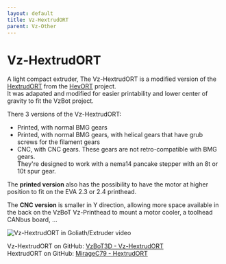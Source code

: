 ```yaml
---
layout: default
title: Vz-HextrudORT
parent: Vz-Other
---
```


# Vz-HextrudORT

A light compact extruder, The Vz-HextrudORT is a modified version of the [HextrudORT](https://miragec79.github.io/HextrudORT/) from the [HevORT](https://docs.hevort.com/) project.  
It was adapated and modified for easier printability and lower center of gravity to fit the VzBot project.

There 3 versions of the Vz-HextrudORT:

- Printed, with normal BMG gears
- Printed, with normal BMG gears, with helical gears that have grub screws for the filament gears
- CNC, with CNC gears. These gears are not retro-compatible with BMG gears.  
    They're designed to work with a nema14 pancake stepper with an 8t or 10t spur gear.

The **printed version** also has the possibility to have the motor at higher position to fit on the EVA 2.3 or 2.4 printhead.

The **CNC version** is smaller in Y direction, allowing more space available in the back on the VzBoT Vz-Printhead to mount a motor cooler, a toolhead CANbus board, ...

![Vz-HextrudORT in Goliath/Extruder video](https://youtu.be/hrsglQeEtMQ?t=952)

Vz-HextrudORT on GitHub: [VzBoT3D - Vz-HextrudORT](https://github.com/VzBoT3D/Vz-HextrudORT)  
HextrudORT on GitHub: [MirageC79 - HextrudORT](https://github.com/MirageC79/HextrudORT)

<!-- Insert links to Vz-HextrudORT GitHub and other repositories or information -->
